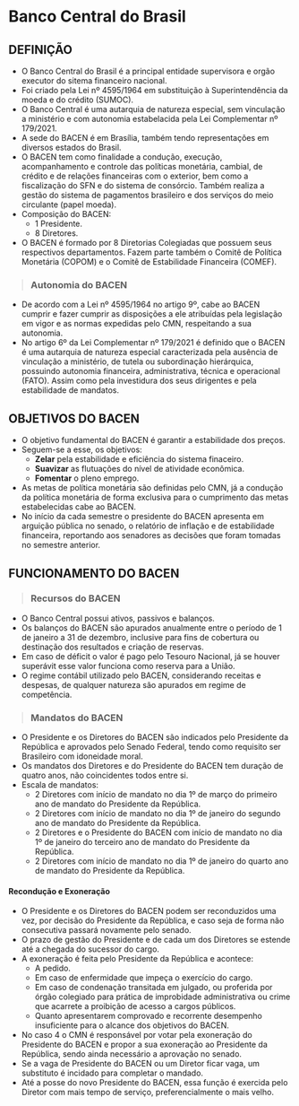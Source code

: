 # Banco Central do Brasil

## DEFINIÇÃO
* O Banco Central do Brasil é a principal entidade supervisora e orgão executor do sitema financeiro nacional.
* Foi criado pela Lei nº 4595/1964 em substituição à Superintendência da moeda e do crédito (SUMOC). 
* O Banco Central é uma autarquia de natureza especial, sem vinculação a ministério e com autonomia estabelacida pela Lei Complementar nº 179/2021.
* A sede do BACEN é em Brasília, também tendo representações em diversos estados do Brasil.
* O BACEN tem como finalidade a condução, execução, acompanhamento e controle das políticas monetária, cambial, de crédito e de relações financeiras com o exterior, bem como a fiscalização do SFN e do sistema de consórcio. Também realiza a gestão do sistema de pagamentos brasileiro e dos serviços do meio circulante (papel moeda).
* Composição do BACEN:
  - 1 Presidente.
  - 8 Diretores.
* O BACEN é formado por 8 Diretorias Colegiadas que possuem seus respectivos departamentos. Fazem parte também o Comitê de Política Monetária (COPOM) e o Comitê de Estabilidade Financeira (COMEF).

> ### Autonomia do BACEN
* De acordo com a Lei nº 4595/1964 no artigo 9º, cabe ao BACEN cumprir e fazer cumprir as disposições a ele atribuídas pela legislação em vigor e as normas expedidas pelo CMN, respeitando a sua autonomia.
* No artigo 6º da  Lei Complementar nº 179/2021 é definido que o BACEN é uma autarquia de natureza especial caracterizada pela ausência de vinculação a ministério, de tutela ou subordinação hierárquica, possuindo autonomia financeira, administrativa, técnica e operacional (FATO). Assim como pela investidura dos seus dirigentes e pela estabilidade de mandatos.

## OBJETIVOS DO BACEN
* O objetivo fundamental do BACEN é garantir a estabilidade dos preços.
* Seguem-se a esse, os objetivos:
  -  **Zelar** pela estabilidade e eficiência do sistema finaceiro.
  -  **Suavizar** as flutuações do nível de atividade econômica.
  -  **Fomentar** o pleno emprego.
* As metas de política monetária são definidas pelo CMN, já a condução da política monetária de forma exclusiva para o cumprimento das metas estabelecidas cabe ao BACEN.
* No início da cada semestre o presidente do BACEN apresenta em arguição pública no senado, o relatório de inflação e de estabilidade financeira, reportando aos senadores as decisões que foram tomadas no semestre anterior.

## FUNCIONAMENTO DO BACEN

> ### Recursos do BACEN
* O Banco Central possui ativos, passivos e balanços.
* Os balanços do BACEN são apurados anualmente entre o período de 1 de janeiro a 31 de dezembro, inclusive para fins de cobertura ou destinação dos resultados e criação de reservas.
* Em caso de déficit o valor é pago pelo Tesouro Nacional, já se houver superávit esse valor funciona como reserva para a União.
* O regime contábil utilizado pelo BACEN, considerando receitas e despesas, de qualquer natureza são apurados em regime de competência.

> ### Mandatos do BACEN
* O Presidente e os Diretores do BACEN são indicados pelo Presidente da República e aprovados pelo Senado Federal, tendo como requisito ser Brasileiro com idoneidade moral.
* Os mandatos dos Diretores e do Presidente do BACEN tem duração de quatro anos, não coincidentes todos entre si.
* Escala de mandatos:
  - 2 Diretores com início de mandato no dia 1º de março do primeiro ano de mandato do Presidente da República.
  - 2 Diretores com início de mandato no dia 1º de janeiro do segundo ano de mandato do Presidente da República.
  - 2 Diretores e o Presidente do BACEN com início de mandato no dia 1º de janeiro do terceiro ano de mandato do Presidente da República.
  - 2 Diretores com início de mandato no dia 1º de janeiro do quarto ano de mandato do Presidente da República.

#### Recondução e Exoneração
* O Presidente e os Diretores do BACEN podem ser reconduzidos uma vez, por decisão do Presidente da República, e caso seja de forma não consecutiva passará novamente pelo senado.
* O prazo de gestão do Presidente e de cada um dos Diretores se estende até a chegada do sucessor do cargo.
* A exoneração é feita pelo Presidente da República e acontece:
  - A pedido.
  - Em caso de enfermidade que impeça o exercício do cargo.
  - Em caso de condenação transitada em julgado, ou proferida por órgão colegiado para prática de improbidade administrativa ou crime que acarrete a proibição de acesso a cargos públicos.
  - Quanto apresentarem comprovado e recorrente desempenho insuficiente para o alcance dos objetivos do BACEN. 
* No caso 4 o CMN é responsável por votar pela exoneração do Presidente do BACEN e propor a sua exoneração ao Presidente da República, sendo ainda necessário a aprovação no senado.
* Se a vaga de Presidente do BACEN ou um Diretor ficar vaga, um substituto é incidado para completar o mandado.
* Até a posse do novo Presidente do BACEN, essa função é exercida pelo Diretor com mais tempo de serviço, preferencialmente o mais velho.